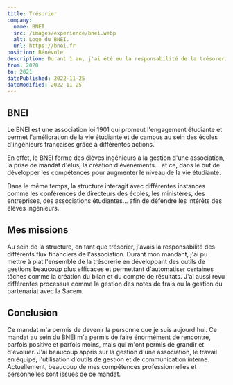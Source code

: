 ```yaml
---
title: Trésorier
company:
  name: BNEI
  src: /images/experience/bnei.webp
  alt: Logo du BNEI.
  url: https://bnei.fr
position: Bénévole
description: Durant 1 an, j'ai été eu la responsabilité de la trésorerie du Bureau National des Élèves Ingénieurs.
from: 2020
to: 2021
datePublished: 2022-11-25
dateModified: 2022-11-25
---
```


## BNEI

Le BNEI est une association loi 1901 qui promeut l'engagement étudiante et permet l'amélioration de la vie étudiante et de campus au sein des écoles d'ingénieurs françaises grâce à différentes actions.

En effet, le BNEI forme des élèves ingénieurs à la gestion d'une association, la prise de mandat d'élus, la création d'évènements... et ce, dans le but de développer les compétences pour augmenter le niveau de la vie étudiante.

Dans le même temps, la structure interagit avec différentes instances comme les conférences de directeurs des écoles, les ministères, des entreprises, des associations étudiantes... afin de défendre les intérêts des élèves ingénieurs.

## Mes missions

Au sein de la structure, en tant que trésorier, j'avais la responsabilité des différents flux financiers de l'association. Durant mon mandant, j'ai pu mettre à plat l'ensemble de la trésorerie en développant des outils de gestions beaucoup plus efficaces et permettant d'automatiser certaines tâches comme la création du bilan et du compte de résultats. J'ai aussi revu différentes processus comme la gestion des notes de frais ou la gestion du partenariat avec la Sacem.

## Conclusion

Ce mandat m'a permis de devenir la personne que je suis aujourd'hui. Ce mandat au sein du BNEI m'a permis de faire énormément de rencontre, parfois positive et parfois moins, mais qui m'ont permis de grandir et d'évoluer. J'ai beaucoup appris sur la gestion d'une association, le travail en équipe, l'utilisation d'outils de gestion et de communication interne. Actuellement, beaucoup de mes compétences professionnelles et personnelles sont issues de ce mandat.
